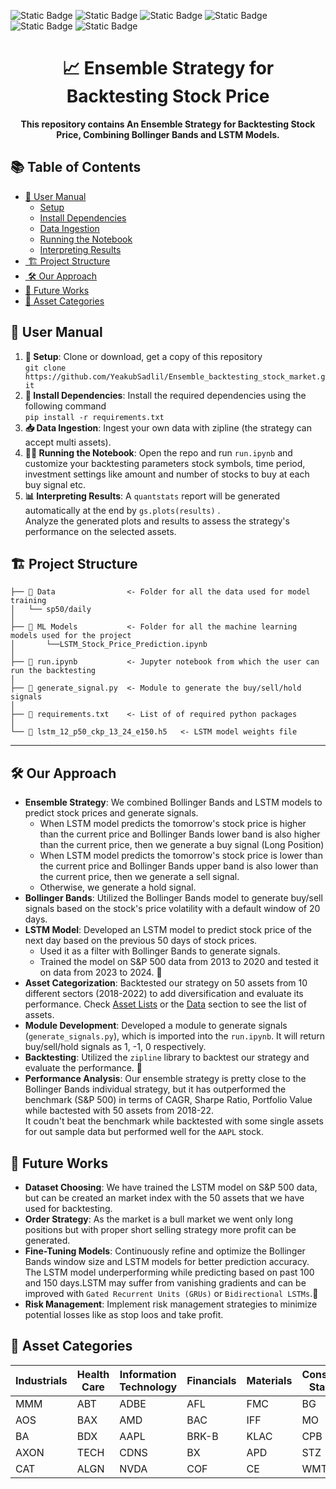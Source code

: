 <!-- <div align="right">
  <img align="center" src="https://upload.wikimedia.org/wikipedia/commons/a/a5/Blue_Python_3.8_Shield_Badge.svg" alt="python 3.8" height="20" width="60" />
</div> -->


![Static Badge](https://img.shields.io/badge/python-3.8-a?style=plastic&logo=python&color=blue)
![Static Badge](https://img.shields.io/badge/zipline--reloaded-3.0.3-a?style=plastic&labelColor=red)
![Static Badge](https://img.shields.io/badge/os-ubuntu-a?style=plastic&logo=ubuntu&labelColor=blue)
![Static Badge](https://img.shields.io/badge/quantstats-0.0.62-a?style=plastic&labelColor=blue&color=purple)
![Static Badge](https://img.shields.io/badge/keras-2.15.0-a?style=plastic&labelColor=blue)
![Static Badge](https://img.shields.io/badge/jupyterlab-4.0.9-a?style=plastic&logo=jupyter&labelColor=blue)




<h1 align="center">
  📈 Ensemble Strategy for Backtesting Stock Price
</h1>
<p align="center"> 
<strong>This repository contains An Ensemble Strategy for Backtesting Stock Price, Combining Bollinger Bands and LSTM Models.</strong>
</p>

<!-- <div align="right">
  <details>
    <summary><b>Technical Environment</b></summary>
    <div align="right">
      <img align="center" src="https://upload.wikimedia.org/wikipedia/commons/a/a5/Blue_Python_3.8_Shield_Badge.svg" alt="python 3.8" height="25" width="70" />
    </div>
    <div align="right">
      <img align="center" src="https://miro.medium.com/v2/resize:fit:1400/format:webp/0*7mcenkTaprqVx17y.jpg" alt="python 3.8" height="25" width="70" style="vertical-align: -18px;/>
    </div>

    
  </details>
</div> -->

##  📚 Table of Contents

- [ 📖 User Manual](#-user-manual)
  - [ Setup](#setup)
  - [ Install Dependencies](#install-dependencies)
  - [ Data Ingestion](#data-ingestion)
  - [ Running the Notebook](#️running-the-notebook)
  - [ Interpreting Results](#interpreting-results)
- [️ 🏗️ Project Structure](#️-project-structure)
- [️ 🛠️ Our Approach](#️-our-approach)
- [ 🔮 Future Works](#-future-works)
- [ 📂 Asset Categories](#-asset-categories)

## 📖 User Manual

1. **🔧 Setup**: Clone or download, get a copy of this repository<br>
```git clone https://github.com/YeakubSadlil/Ensemble_backtesting_stock_market.git```
2. **🔨 Install Dependencies**: Install the required dependencies using the following command<br>
```pip install -r requirements.txt```
3. **📥 Data Ingestion**: Ingest your own data with zipline (the strategy can accept multi assets).
4. **🏃‍♂️ Running the Notebook**: Open the repo and run `run.ipynb` and customize your backtesting parameters stock symbols, time period, investment settings like amount and number of stocks to buy at each buy signal etc.
5. **📊 Interpreting Results**: A ```quantstats``` report will be generated automatically at the end by ```gs.plots(results)``` .<br>
Analyze the generated plots and results to assess the strategy's performance on the selected assets.

## 🏗️ Project Structure

    ├── 📂 Data                <- Folder for all the data used for model training
    │   └── sp50/daily     
    │   
    ├── 📂 ML Models           <- Folder for all the machine learning models used for the project
    │       └──LSTM_Stock_Price_Prediction.ipynb
    │
    ├── 📓 run.ipynb           <- Jupyter notebook from which the user can run the backtesting
    │
    ├── 📄 generate_signal.py  <- Module to generate the buy/sell/hold signals
    │
    ├── 📝 requirements.txt    <- List of of required python packages
    │
    └── 📄 lstm_12_p50_ckp_13_24_e150.h5   <- LSTM model weights file
--------

## 🛠️ Our Approach

- **Ensemble Strategy**: We combined Bollinger Bands and LSTM models to predict stock prices and generate signals.
    - When LSTM model predicts the tomorrow's stock price is higher than the current price and Bollinger Bands lower band is also higher than the current price, then we generate a buy signal (Long Position)
    - When LSTM model predicts the tomorrow's stock price is lower than the current price and Bollinger Bands upper band is also lower than the current price, then we generate a sell signal.
    - Otherwise, we generate a hold signal.
- **Bollinger Bands**: Utilized the Bollinger Bands model to generate buy/sell signals based on the stock's price volatility with a default window of 20 days.
- **LSTM Model**: Developed an LSTM model to predict stock price of the next day based on the previous 50 days of stock prices. 
    - Used it as a filter with Bollinger Bands to generate signals.
    - Trained the model on S&P 500 data from 2013 to 2020 and tested it on data from 2023 to 2024. 📅
- **Asset Categorization**: Backtested our strategy on 50 assets from 10 different sectors (2018-2022) to add diversification and evaluate its performance. Check [Asset Lists](#-asset-categories) or the  [Data](https://github.com/YeakubSadlil/Ensemble_backtesting_stock_market/blob/01acf517e821f63eaabbcf972c3fbc51a196a4b3/Data/sp50) section to see the list of assets.  
- **Module Development**: Developed a module to generate signals (`generate_signals.py`), which is imported into the `run.ipynb`. It will return buy/sell/hold signals as 1, -1, 0 respectively.
- **Backtesting**: Utilized the `zipline` library to backtest our strategy and evaluate the performance. 🧪
- **Performance Analysis**: Our ensemble strategy is pretty close to the Bollinger Bands individual strategy, but it has outperformed the benchmark (S&P 500) in terms of CAGR, Sharpe Ratio, Portfolio Value while bactested with 50 assets from 2018-22.<br>
It coudn't beat the benchmark while backtested with some single assets for out sample data but performed well for the ```AAPL``` stock.

## 🔮 Future Works
- **Dataset Choosing**: We have trained the LSTM model on S&P 500 data, but can be created an market index with the 50 assets that we have used for backtesting.
- **Order Strategy**: As the market is a bull market we went only long positions but with proper short selling strategy more profit can be generated.
- **Fine-Tuning Models**: Continuously refine and optimize the Bollinger Bands window size and LSTM models for better prediction accuracy. The LSTM model underperforming while predicting based on past 100 and 150 days.LSTM may suffer from vanishing gradients and can be improved with ```Gated Recurrent Units (GRUs)``` or ```Bidirectional LSTMs```.🔧
- **Risk Management**: Implement risk management strategies to minimize potential losses like as stop loos and take profit.

## 📂 Asset Categories
| Industrials | Health Care | Information Technology | Financials | Materials | Consumer Staples | Energy | Communication Services | Utilities | Real Estate |
|-------------|-------------|------------------------|------------|-----------|------------------|--------|-----------------------|-----------|-------------|
| MMM         | ABT         | ADBE                   | AFL        | FMC       | BG               | TRGP   | DIS                   | AES       | ARE         |
| AOS         | BAX         | AMD                    | BAC        | IFF       | MO               | VLO    | WBD                   | LNT       | BXP         |
| BA          | BDX         | AAPL                   | BRK-B         | KLAC      | CPB              | WMB    | GOOGLE                | AEP       | CPT         |
| AXON        | TECH        | CDNS                   | BX         | APD       | STZ              | APA    | FOX                  | AWK       | AMT         |
| CAT         | ALGN        | NVDA                   | COF        | CE        | WMT              | BKR    | EA                    | CEG       | CCI         |

